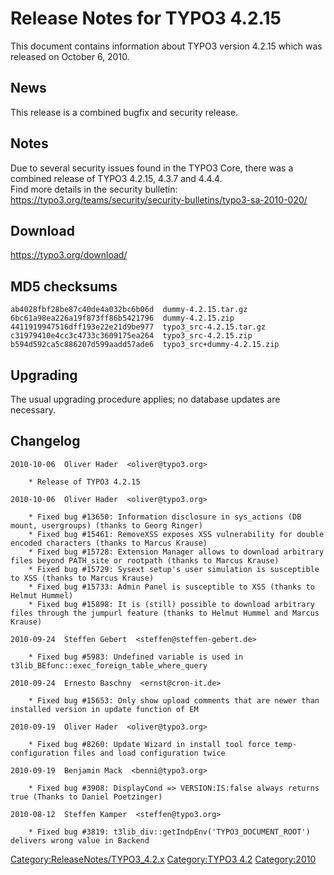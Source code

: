 Release Notes for TYPO3 4.2.15
==============================

This document contains information about TYPO3 version 4.2.15 which was
released on October 6, 2010.

News
----

This release is a combined bugfix and security release.

Notes
-----

Due to several security issues found in the TYPO3 Core, there was a
combined release of TYPO3 4.2.15, 4.3.7 and 4.4.4.\
Find more details in the security bulletin:
<https://typo3.org/teams/security/security-bulletins/typo3-sa-2010-020/>

Download
--------

<https://typo3.org/download/>

MD5 checksums
-------------

    ab4028fbf28be87c40de4a032bc6b06d  dummy-4.2.15.tar.gz
    6bc61a98ea226a19f873ff86b5421796  dummy-4.2.15.zip
    4411919947516dff193e22e21d9be977  typo3_src-4.2.15.tar.gz
    c31979410e4cc3c4733c3609175ea264  typo3_src-4.2.15.zip
    b594d592ca5c886207d599aadd57ade6  typo3_src+dummy-4.2.15.zip

Upgrading
---------

The usual upgrading procedure applies; no database updates are
necessary.

Changelog
---------

    2010-10-06  Oliver Hader  <oliver@typo3.org>

        * Release of TYPO3 4.2.15

    2010-10-06  Oliver Hader  <oliver@typo3.org>

        * Fixed bug #13650: Information disclosure in sys_actions (DB mount, usergroups) (thanks to Georg Ringer)
        * Fixed bug #15461: RemoveXSS exposes XSS vulnerability for double encoded characters (thanks to Marcus Krause)
        * Fixed bug #15728: Extension Manager allows to download arbitrary files beyond PATH_site or rootpath (thanks to Marcus Krause)
        * Fixed bug #15729: Sysext setup's user simulation is susceptible to XSS (thanks to Marcus Krause)
        * Fixed bug #15733: Admin Panel is susceptible to XSS (thanks to Helmut Hummel)
        * Fixed bug #15898: It is (still) possible to download arbitrary files through the jumpurl feature (thanks to Helmut Hummel and Marcus Krause)

    2010-09-24  Steffen Gebert  <steffen@steffen-gebert.de>

        * Fixed bug #5983: Undefined variable is used in t3lib_BEfunc::exec_foreign_table_where_query

    2010-09-24  Ernesto Baschny  <ernst@cron-it.de>

        * Fixed bug #15653: Only show upload comments that are newer than installed version in update function of EM

    2010-09-19  Oliver Hader  <oliver@typo3.org>

        * Fixed bug #8260: Update Wizard in install tool force temp-configuration files and load configuration twice

    2010-09-19  Benjamin Mack  <benni@typo3.org>

        * Fixed bug #3908: DisplayCond => VERSION:IS:false always returns true (Thanks to Daniel Poetzinger)

    2010-08-12  Steffen Kamper  <steffen@typo3.org>

        * Fixed bug #3819: t3lib_div::getIndpEnv('TYPO3_DOCUMENT_ROOT') delivers wrong value in Backend

<Category:ReleaseNotes/TYPO3_4.2.x> [Category:TYPO3
4.2](Category:TYPO3_4.2 "wikilink") <Category:2010>
